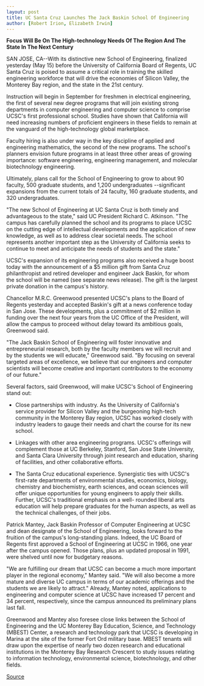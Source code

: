 ```yaml
---
layout: post
title: UC Santa Cruz Launches The Jack Baskin School Of Engineering
author: [Robert Irion, Elizabeth Irwin]
---
```


**Focus Will Be On The High-technology Needs Of The Region And The  State In The Next Century**

SAN JOSE, CA--With its distinctive new School of Engineering,  finalized yesterday (May 15) before the University of California  Board of Regents, UC Santa Cruz is poised to assume a critical role  in training the skilled engineering workforce that will drive the  economies of Silicon Valley, the Monterey Bay region, and the state  in the 21st century.

Instruction will begin in September for freshmen in electrical  engineering, the first of several new degree programs that will join  existing strong departments in computer engineering and computer  science to comprise UCSC's first professional school. Studies have  shown that California will need increasing numbers of proficient  engineers in these fields to remain at the vanguard of the high-technology global marketplace.

Faculty hiring is also under way in the key discipline of  applied and engineering mathematics, the second of the new  programs. The school's planners envision future programs in at least  three other areas of growing importance: software engineering,  engineering management, and molecular biotechnology engineering.

Ultimately, plans call for the School of Engineering to grow to  about 90 faculty, 500 graduate students, and 1,200 undergraduates \--significant expansions from the current totals of 24 faculty, 160  graduate students, and 320 undergraduates.

"The new School of Engineering at UC Santa Cruz is both timely  and advantageous to the state," said UC President Richard C.  Atkinson. "The campus has carefully planned the school and its  programs to place UCSC on the cutting edge of intellectual  developments and the application of new knowledge, as well as to  address clear societal needs. The school represents another  important step as the University of California seeks to continue to  meet and anticipate the needs of students and the state."

UCSC's expansion of its engineering programs also received a  huge boost today with the announcement of a $5 million gift from  Santa Cruz philanthropist and retired developer and engineer Jack  Baskin, for whom the school will be named (see separate news  release). The gift is the largest private donation in the campus's  history.

Chancellor M.R.C. Greenwood presented UCSC's plans to the  Board of Regents yesterday and accepted Baskin's gift at a news  conference today in San Jose. These developments, plus a  commitment of $2 million in funding over the next four years from  the UC Office of the President, will allow the campus to proceed  without delay toward its ambitious goals, Greenwood said.

"The Jack Baskin School of Engineering will foster innovative  and entrepreneurial research, both by the faculty members we will  recruit and by the students we will educate," Greenwood said. "By  focusing on several targeted areas of excellence, we believe that our  engineers and computer scientists will become creative and  important contributors to the economy of our future."

Several factors, said Greenwood, will make UCSC's School of  Engineering stand out:

* Close partnerships with industry. As the University of  California's service provider for Silicon Valley and the burgeoning  high-tech community in the Monterey Bay region, UCSC has worked  closely with industry leaders to gauge their needs and chart the  course for its new school.

* Linkages with other area engineering programs. UCSC's  offerings will complement those at UC Berkeley, Stanford, San Jose  State University, and Santa Clara University through joint research  and education, sharing of facilities, and other collaborative efforts.

* The Santa Cruz educational experience. Synergistic ties  with UCSC's first-rate departments of environmental studies,  economics, biology, chemistry and biochemistry, earth sciences, and  ocean sciences will offer unique opportunities for young engineers  to apply their skills. Further, UCSC's traditional emphasis on a well- rounded liberal arts education will help prepare graduates for the  human aspects, as well as the technical challenges, of their jobs.

Patrick Mantey, Jack Baskin Professor of Computer Engineering  at UCSC and dean designate of the School of Engineering, looks  forward to the fruition of the campus's long-standing plans. Indeed,  the UC Board of Regents first approved a School of Engineering at  UCSC in 1966, one year after the campus opened. Those plans, plus an  updated proposal in 1991, were shelved until now for budgetary  reasons.

"We are fulfilling our dream that UCSC can become a much  more important player in the regional economy," Mantey said. "We  will also become a more mature and diverse UC campus in terms of  our academic offerings and the students we are likely to attract."  Already, Mantey noted, applications to engineering and computer  science at UCSC have increased 17 percent and 34 percent,  respectively, since the campus announced its preliminary plans last  fall.

Greenwood and Mantey also foresee close links between the  School of Engineering and the UC Monterey Bay Education, Science,  and Technology (MBEST) Center, a research and technology park that  UCSC is developing in Marina at the site of the former Fort Ord  military base. MBEST tenants will draw upon the expertise of nearly  two dozen research and educational institutions in the Monterey Bay  Research Crescent to study issues relating to information  technology, environmental science, biotechnology, and other fields.

[Source](http://www1.ucsc.edu/news_events/press_releases/archive/96-97/05-97/051697-UCSC_launches_the_J.html "Permalink to 051697-UCSC_launches_the_J")
